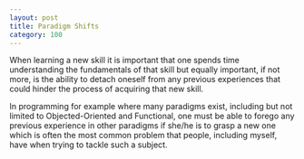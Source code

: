 ```yaml
---
layout: post
title: Paradigm Shifts
category: 100
---
```


When learning a new skill it is important that one spends time understanding the fundamentals of that skill but equally important, if not more, is the ability to detach oneself from any previous experiences that could hinder the process of acquiring that new skill.

In programming for example where many paradigms exist, including but not limited to Objected-Oriented and Functional, one must be able to forego any previous experience in other paradigms if she/he is to grasp a new one which is often the most common problem that people, including myself, have when trying to tackle such a subject.
